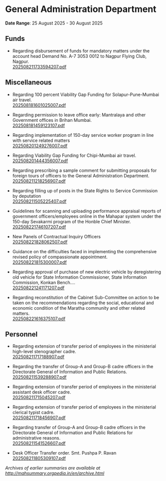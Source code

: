 # General Administration Department

**Date Range**: 25 August 2025 - 30 August 2025


## Funds
- Regarding disbursement of funds for mandatory matters under the account head Demand No. A-7 3053 0012 to Nagpur Flying Club, Nagpur.\
  [202508211733594207.pdf](https://gr.maharashtra.gov.in/Site/Upload/Government%20Resolutions/English/202508211733594207.....pdf)

## Miscellaneous
- Regarding 100 percent Viability Gap Funding for Solapur-Pune-Mumbai air travel.\
  [202508181601025007.pdf](https://gr.maharashtra.gov.in/Site/Upload/Government%20Resolutions/English/202508181601025007.pdf)

- Regarding permission to leave office early: Mantralaya and other Government offices in Brihan Mumbai.\
  [202508181459123107.pdf](https://gr.maharashtra.gov.in/Site/Upload/Government%20Resolutions/English/202508181459123107.pdf)

- Regarding implementation of 150-day service worker program in line with service related matters\
  [202508201249276007.pdf](https://gr.maharashtra.gov.in/Site/Upload/Government%20Resolutions/English/202508201249276007.pdf)

- Regarding Viability Gap Funding for Chipi-Mumbai air travel.\
  [202508201444356007.pdf](https://gr.maharashtra.gov.in/Site/Upload/Government%20Resolutions/English/202508201444356007.pdf)

- Regarding prescribing a sample comment for submitting proposals for foreign tours of officers to the General Administration Department.\
  [202508211218256907.pdf](https://gr.maharashtra.gov.in/Site/Upload/Government%20Resolutions/English/202508211218256907.pdf)

- Regarding filling up of posts in the State Rights to Service Commission by deputation\
  [202508211505225407.pdf](https://gr.maharashtra.gov.in/Site/Upload/Government%20Resolutions/English/202508211505225407.pdf)

- Guidelines for scanning and uploading performance appraisal reports of government officers/employees online in the Mahapar system under the 150-day Sevakarmi program of the Honble Chief Minister.\
  [202508221746107207.pdf](https://gr.maharashtra.gov.in/Site/Upload/Government%20Resolutions/English/202508221746107207.pdf)

- New Panels of Contractual Inquiry Officers\
  [202508221828062507.pdf](https://gr.maharashtra.gov.in/Site/Upload/Government%20Resolutions/English/202508221828062507.pdf)

- Guidance on the difficulties faced in implementing the comprehensive revised policy of compassionate appointment.\
  [202508221815300007.pdf](https://gr.maharashtra.gov.in/Site/Upload/Government%20Resolutions/English/202508221815300007.pdf)

- Regarding approval of purchase of new electric vehicle by deregistering old vehicle for State Information Commissioner, State Information Commission, Konkan Bench....\
  [202508221241171207.pdf](https://gr.maharashtra.gov.in/Site/Upload/Government%20Resolutions/English/202508221241171207.pdf)

- Regarding reconstitution of the Cabinet Sub-Committee on action to be taken on the recommendations regarding the social, educational and economic condition of the Maratha community and other related matters.\
  [202508221616375107.pdf](https://gr.maharashtra.gov.in/Site/Upload/Government%20Resolutions/English/202508221616375107.pdf)

## Personnel
- Regarding extension of transfer period of employees in the ministerial high-level stenographer cadre.\
  [202508211717188907.pdf](https://gr.maharashtra.gov.in/Site/Upload/Government%20Resolutions/English/202508211717188907.pdf)

- Regarding the transfer of Group-A and Group-B cadre officers in the Directorate General of Information and Public Relations.\
  [202508211539288907.pdf](https://gr.maharashtra.gov.in/Site/Upload/Government%20Resolutions/English/202508211539288907.pdf)

- Regarding extension of transfer period of employees in the ministerial assistant desk officer cadre.\
  [202508211715045207.pdf](https://gr.maharashtra.gov.in/Site/Upload/Government%20Resolutions/English/202508211715045207.pdf)

- Regarding extension of transfer period of employees in the ministerial clerical typist cadre.\
  [202508211718456907.pdf](https://gr.maharashtra.gov.in/Site/Upload/Government%20Resolutions/English/202508211718456907....pdf)

- Regarding transfer of Group-A and Group-B cadre officers in the Directorate General of Information and Public Relations for administrative reasons.\
  [202508211541526607.pdf](https://gr.maharashtra.gov.in/Site/Upload/Government%20Resolutions/English/202508211541526607.pdf)

- Desk Officer Transfer order. Smt. Pushpa P. Ravan\
  [202508211805309107.pdf](https://gr.maharashtra.gov.in/Site/Upload/Government%20Resolutions/English/202508211805309107.pdf)


*Archives of earlier summaries are available at http://mahsummary.orgpedia.in/en/archive.html*